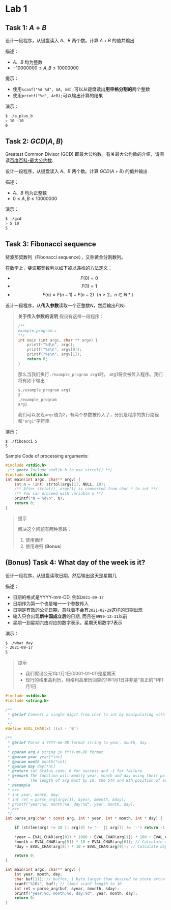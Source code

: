 # Lab 1

## Task 1: $A + B$

设计一段程序，从键盘读入 $A$、$B$ 两个数。计算 $A+B$ 的值并输出

描述：

- $A$、$B$ 均为整数
- $-10000000 \leq A, B \leq 10000000$

提示：

- 使用`scanf("%d %d", &A, &B);`可以从键盘读出**用空格分割的**两个整数
- 使用`printf("%d", A+B);`可以输出计算的结果

演示：

```bash
$ ./a_plus_b
> 10 -10
0
```

## Task 2: $GCD(A, B)$

Greatest Common Divisor (GCD) 即最大公约数。有关最大公约数的介绍，请阅读[百度百科-最大公约数](https://baike.baidu.com/item/%E6%9C%80%E5%A4%A7%E5%85%AC%E7%BA%A6%E6%95%B0/869308?fr=aladdin).

设计一段程序，从键盘读入 $A$、$B$ 两个数。计算 $GCD(A+B)$ 的值并输出

描述：

- $A$、$B$ 均为正整数
- $0 \leq A, B \leq 10000000$

演示：

```bash
$ ./gcd
> 5 10
5
```

## Task 3: Fibonacci sequence

斐波那契数列（Fibonacci sequence），又称黄金分割数列。

在数学上，斐波那契数列以如下被以递推的方法定义：

- $$F(0)=0$$
- $$F(1)=1$$
- $$F(n)=F(n - 1)+F(n - 2)（n \geq 2，n \in N*）$$

设计一段程序，从**传入参数**读取一个正整数$N$，然后输出$F(N)$

> **关于传入参数的说明**
> 假设有这样一段程序：
>
> ```c
> /**
> example_program.c
> **/
> int main (int argc, char ** argv) {
>     printf("%d\n", argc);
>     printf("%s\n", argv[0]);
>     printf("%s\n", argv[1]);
>     return 0;
> }
> ```
>
> 那么当我们执行`./example_program arg1`时， arg1将会被传入程序。我们将有如下输出：
>
>```bash
>$./example_program arg1
>2
>./example_program
>arg1
>```
>
>我们可以发现`argc`值为2，有两个参数被传入了，分别是程序的执行路径和`"arg1"`字符串

演示：

```bash
$ ./fiboacci 5
5
```

Sample Code of processing arguments:

```C
#include <stdio.h>
 /** @note Include stdlib.h to use strtol() **/
#include <stdlib.h>
int main(int argc, char** argv) {
    int n = (int) strtol(argv[1], NULL, 10);
    /** After strtol(), argv[1] is converted from char * to int **/
    /** You can proceed with variable n **/
    printf("N = %d\n", n);
    return 0;
}
```

> 提示
>
> 解决这个问题有两种思路：
>
> 1. 使用循环
> 2. 使用递归 (**Bonus**)

## (**Bonus**) Task 4: What day of the week is it?

设计一段程序，从键盘读取日期，然后输出这天是星期几

描述：

- 日期的格式是YYYY-mm-DD, 例如`2021-09-17`
- 日期作为第一个也是唯一一个参数传入
- 日期是有效的公元日期，意味着不会有`2021-02-29`这样的日期出现
- 输入只会出现**新中国成立后**的日期, 而且在`9999-12-31`以前
- 星期一到星期六由对应的数字表示。星期天用数字7表示

演示：

```bash
$ ./what_day
> 2021-09-17
5
```

> 提示
>
> - 我们假设公元1年1月1日(0001-01-01)是星期天
> - 现行的格里高利历，用格利高里历回算的1年1月1日并非是“真正的”1年1月1日

```C
#include <stdio.h>
#include <string.h>

/**
 * @brief Convert a single digit from char to int by manipulating with ascii
 * 
 */
#define EVAL_CHAR(x) ((x) - '0')

/**
 * @brief Parse a YYYY-mm-DD format string to year, month, day
 * 
 * @param arg A string in YYYY-mm-DD format.
 * @param year year[*int]
 * @param month month[*int]
 * @param day day[*nt]
 * @return int Status code. 0 for success and -1 for failure
 * @remark The function will modify year, month and day using their pointer.
 *         The length of arg must by 10, the 5th and 8th position of arg must by '-'
 * @example
 * >>>
 * int year, month, day;
 * int ret = parse_arg(argv[1], &year, &month, &day);
 * printf("year:%d, month:%d, day:%d", year, month, day);
 * >>>
 */
int parse_arg(char * const arg, int * year, int * month, int * day) {

    if (strlen(arg) != 10 || arg[4] != '-' || arg[7] != '-') return -1; // Check format.
    
    *year = EVAL_CHAR(arg[0]) * 1000 + EVAL_CHAR(arg[1]) * 100 + EVAL_CHAR(arg[2]) * 10 + EVAL_CHAR(arg[3]); // Calculate year by adding digits
    *month = EVAL_CHAR(arg[5]) * 10 + EVAL_CHAR(arg[6]); // Calculate month by adding digits
    *day = EVAL_CHAR(arg[8]) * 10 + EVAL_CHAR(arg[9]); // Calculate day by adding digits

    return 0;
}

int main(int argc, char** argv) {
    int year, month, day;
    char buf[11]; // buffer, 1 byte larger than desired to store extra '\0'
    scanf("%10s", buf); // limit scanf length to 10
    int ret = parse_arg(buf, &year, &month, &day);
    printf("year:%d, month:%d, day:%d", year, month, day);
    return 0;
}
```
